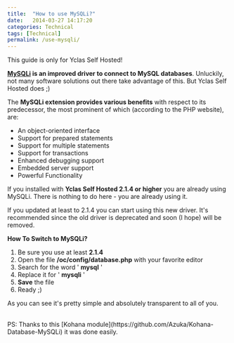 ```yaml
---
title:  "How to use MySQLi?"
date:   2014-03-27 14:17:20
categories: Technical
tags: [Technical]
permalink: /use-mysqli/
---
```

<div class="alert alert-warning">
<strong><i class="glyphicon glyphicon-warning-sign"></i> </strong> This guide is only for Yclas Self Hosted!
</div>

**[MySQLi](https://en.wikipedia.org/wiki/MySQLi) is an improved driver to connect to MySQL databases**. Unluckily, not many software solutions out there take advantage of this. But Yclas Self Hosted does ;)

The **MySQLi extension provides various benefits** with respect to its predecessor, the most prominent of which (according to the PHP website), are:

* An object-oriented interface
* Support for prepared statements
* Support for multiple statements
* Support for transactions
* Enhanced debugging support
* Embedded server support
* Powerful Functionality

If you installed with **Yclas Self Hosted 2.1.4 or higher** you are already using MySQLi. There is nothing to do here - you are already using it.

If you updated at least to 2.1.4 you can start using this new driver. It's recommended since the old driver is deprecated and soon (I hope) will be removed.

**How To Switch to MySQLi?** 

1. Be sure you use at least **2.1.4** 
2. Open the file **/oc/config/database.php** with your favorite editor 
3. Search for the word ' **mysql** ' 
4. Replace it for ' **mysqli** ' 
5. **Save** the file 
6. Ready ;) 

As you can see it's pretty simple and absolutely transparent to all of you. 

<br>
PS: Thanks to this [Kohana module](https://github.com/Azuka/Kohana-Database-MySQLi) it was done easily.

